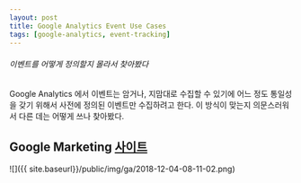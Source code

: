 ```yaml
---
layout: post
title: Google Analytics Event Use Cases
tags: [google-analytics, event-tracking]
---
```


###### 이벤트를 어떻게 정의할지 몰라서 찾아봤다

Google Analytics 에서 이벤트는 암거나, 지맘대로 수집할 수 있기에 어느 정도 통일성을 갖기 위해서 사전에 정의된 이벤트만 수집하려고 한다. 이 방식이 맞는지 의문스러워서 다른 데는 어떻게 쓰나 찾아봤다.

## Google Marketing [사이트](https://marketingplatform.google.com/intl/ko_ALL/about/)

![]({{ site.baseurl}}/public/img/ga/2018-12-04-08-11-02.png)

